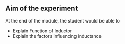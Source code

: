## Aim of the experiment

At the end of the module, the student would be able to
- Explain Function of Inductor
- Explain the factors influencing inductance